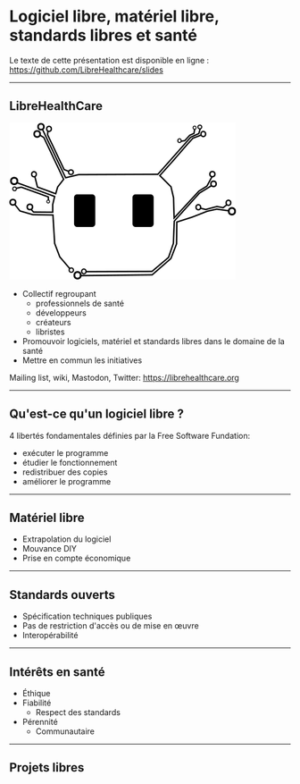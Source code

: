 # Logiciel libre, matériel libre, standards libres et santé
Le texte de cette présentation est disponible en ligne : https://github.com/LibreHealthcare/slides

---
## LibreHealthCare
![logo](images/logo.png)

* Collectif regroupant
    * professionnels de santé
    * développeurs
    * créateurs
    * libristes
* Promouvoir logiciels, matériel et standards libres dans le domaine de la santé
* Mettre en commun les initiatives

Mailing list, wiki, Mastodon, Twitter: https://librehealthcare.org

---
## Qu'est-ce qu'un logiciel libre ?

4 libertés fondamentales définies par la Free Software Fundation:
* exécuter le programme
* étudier le fonctionnement
* redistribuer des copies
* améliorer le programme

---
## Matériel libre

* Extrapolation du logiciel
* Mouvance DIY
* Prise en compte économique

---
## Standards ouverts

* Spécification techniques publiques
* Pas de restriction d'accès ou de mise en œuvre
* Interopérabilité

---
## Intérêts en santé

* Éthique
* Fiabilité
  * Respect des standards
* Pérennité
  * Communautaire

---
## Projets libres
